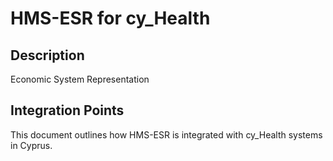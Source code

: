 # HMS-ESR for cy_Health

## Description

Economic System Representation

## Integration Points

This document outlines how HMS-ESR is integrated with cy_Health systems in Cyprus.
